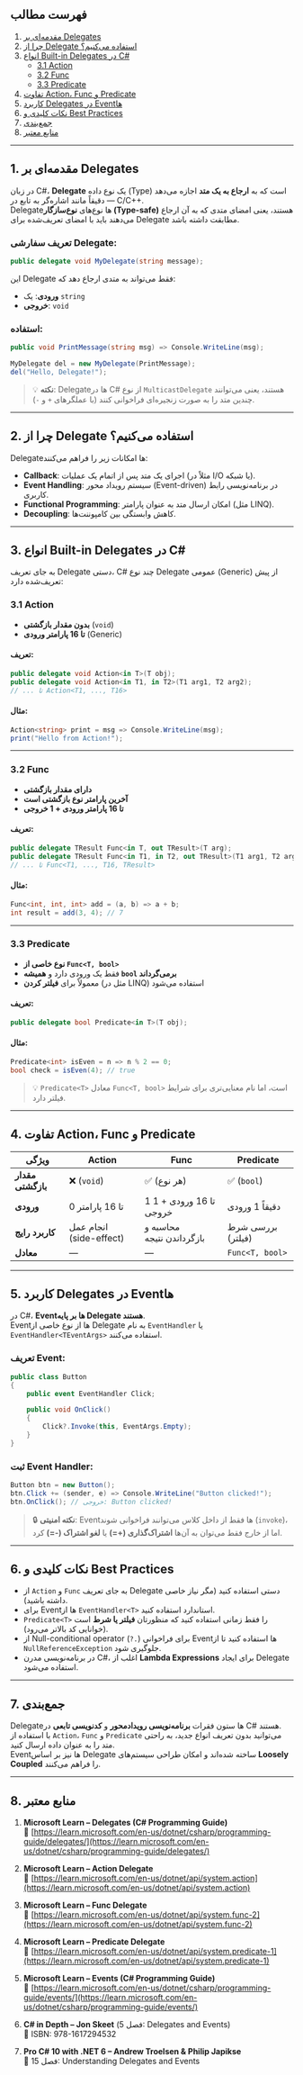 ﻿

## فهرست مطالب

1. [مقدمه‌ای بر Delegates](#1-مقدمه‌ای-بر-delegates)  
2. [چرا از Delegate استفاده می‌کنیم؟](#2-چرا-از-delegate-استفاده-میکنیم)  
3. [انواع Built-in Delegates در C#](#3-انواع-built-in-delegates-در-c)  
   - [3.1 Action](#31-action)  
   - [3.2 Func](#32-func)  
   - [3.3 Predicate](#33-predicate)  
4. [تفاوت Action، Func و Predicate](#4-تفاوت-action-func-و-predicate)  
5. [کاربرد Delegates در Eventها](#5-کاربرد-delegates-در-eventها)  
6. [نکات کلیدی و Best Practices](#6-نکات-کلیدی-و-best-practices)  
7. [جمع‌بندی](#7-جمعبندی)  
8. [منابع معتبر](#8-منابع-معتبر)

---

## 1. مقدمه‌ای بر Delegates

در زبان C#، **Delegate** یک نوع داده (Type) است که به **ارجاع به یک متد** اجازه می‌دهد — دقیقاً مانند اشاره‌گر به تابع در C/C++.  
Delegate‌ها نوع‌های **نوع‌سازگار (Type-safe)** هستند، یعنی امضای متدی که به آن ارجاع می‌دهند باید با امضای تعریف‌شده برای Delegate مطابقت داشته باشد.

### تعریف سفارشی Delegate:

```csharp
public delegate void MyDelegate(string message);
```

این Delegate فقط می‌تواند به متدی ارجاع دهد که:
- **ورودی**: یک `string`
- **خروجی**: `void`

### استفاده:

```csharp
public void PrintMessage(string msg) => Console.WriteLine(msg);

MyDelegate del = new MyDelegate(PrintMessage);
del("Hello, Delegate!");
```

> 💡 **نکته**: Delegate‌ها در C# از نوع `MulticastDelegate` هستند، یعنی می‌توانند چندین متد را به صورت زنجیره‌ای فراخوانی کنند (با عملگرهای `+` و `-`).

---

## 2. چرا از Delegate استفاده می‌کنیم؟

Delegate‌ها امکانات زیر را فراهم می‌کنند:

- **Callback**: اجرای یک متد پس از اتمام یک عملیات (مثلاً در I/O یا شبکه).
- **Event Handling**: سیستم رویداد محور (Event-driven) در برنامه‌نویسی رابط کاربری.
- **Functional Programming**: امکان ارسال متد به عنوان پارامتر (مثل LINQ).
- **Decoupling**: کاهش وابستگی بین کامپوننت‌ها.

---

## 3. انواع Built-in Delegates در C#

به جای تعریف Delegate دستی، C# چند نوع Delegate عمومی (Generic) از پیش تعریف‌شده دارد:

### 3.1 Action

- **بدون مقدار بازگشتی** (`void`)
- **تا 16 پارامتر ورودی** (Generic)

#### تعریف:

```csharp
public delegate void Action<in T>(T obj);
public delegate void Action<in T1, in T2>(T1 arg1, T2 arg2);
// ... تا Action<T1, ..., T16>
```

#### مثال:

```csharp
Action<string> print = msg => Console.WriteLine(msg);
print("Hello from Action!");
```

---

### 3.2 Func

- **دارای مقدار بازگشتی**
- **آخرین پارامتر نوع بازگشتی است**
- **تا 16 پارامتر ورودی + 1 خروجی**

#### تعریف:

```csharp
public delegate TResult Func<in T, out TResult>(T arg);
public delegate TResult Func<in T1, in T2, out TResult>(T1 arg1, T2 arg2);
// ... تا Func<T1, ..., T16, TResult>
```

#### مثال:

```csharp
Func<int, int, int> add = (a, b) => a + b;
int result = add(3, 4); // 7
```

---

### 3.3 Predicate

- **نوع خاصی از `Func<T, bool>`**
- فقط یک ورودی دارد و **همیشه `bool` برمی‌گرداند**
- معمولاً برای **فیلتر کردن** (مثل در LINQ) استفاده می‌شود

#### تعریف:

```csharp
public delegate bool Predicate<in T>(T obj);
```

#### مثال:

```csharp
Predicate<int> isEven = n => n % 2 == 0;
bool check = isEven(4); // true
```

> 💡 `Predicate<T>` معادل `Func<T, bool>` است، اما نام معنایی‌تری برای شرایط فیلتر دارد.

---

## 4. تفاوت Action، Func و Predicate

| ویژگی         | Action               | Func                          | Predicate             |
|----------------|----------------------|-------------------------------|------------------------|
| **مقدار بازگشتی** | ❌ (`void`)          | ✅ (هر نوع)                   | ✅ (`bool`)           |
| **ورودی**       | 0 تا 16 پارامتر      | 1 تا 16 ورودی + 1 خروجی       | دقیقاً 1 ورودی        |
| **کاربرد رایج** | انجام عمل (side-effect) | محاسبه و بازگرداندن نتیجه   | بررسی شرط (فیلتر)     |
| **معادل**       | —                    | —                             | `Func<T, bool>`       |

---

## 5. کاربرد Delegates در Eventها

در C#، **Eventها بر پایه Delegate هستند**.  
Eventها از نوع خاصی از Delegate به نام `EventHandler` یا `EventHandler<TEventArgs>` استفاده می‌کنند.

### تعریف Event:

```csharp
public class Button
{
    public event EventHandler Click;

    public void OnClick()
    {
        Click?.Invoke(this, EventArgs.Empty);
    }
}
```

### ثبت Event Handler:

```csharp
Button btn = new Button();
btn.Click += (sender, e) => Console.WriteLine("Button clicked!");
btn.OnClick(); // خروجی: Button clicked!
```

> 🔒 **نکته امنیتی**: Eventها فقط از داخل کلاس می‌توانند فراخوانی شوند (`invoke`)، اما از خارج فقط می‌توان به آن‌ها **اشتراک‌گذاری (+=)** یا **لغو اشتراک (-=)** کرد.

---

## 6. نکات کلیدی و Best Practices

- از `Action` و `Func` به جای تعریف Delegate دستی استفاده کنید (مگر نیاز خاصی داشته باشید).
- برای Eventها از `EventHandler<T>` استاندارد استفاده کنید.
- `Predicate<T>` را فقط زمانی استفاده کنید که منظورتان **فیلتر یا شرط** است (خوانایی کد بالاتر می‌رود).
- از Null-conditional operator (`?.`) برای فراخوانی Eventها استفاده کنید تا از `NullReferenceException` جلوگیری شود.
- در برنامه‌نویسی مدرن C#، اغلب از **Lambda Expressions** برای ایجاد Delegate استفاده می‌شود.

---

## 7. جمع‌بندی

Delegate‌ها ستون فقرات **برنامه‌نویسی رویدادمحور** و **کدنویسی تابعی** در C# هستند.  
با استفاده از `Action`، `Func` و `Predicate` می‌توانید بدون تعریف انواع جدید، به راحتی متد را به عنوان داده ارسال کنید.  
Eventها نیز بر اساس Delegate ساخته شده‌اند و امکان طراحی سیستم‌های **Loosely Coupled** را فراهم می‌کنند.

---

## 8. منابع معتبر

1. **Microsoft Learn – Delegates (C# Programming Guide)**  
   🔗 [https://learn.microsoft.com/en-us/dotnet/csharp/programming-guide/delegates/](https://learn.microsoft.com/en-us/dotnet/csharp/programming-guide/delegates/)

2. **Microsoft Learn – Action Delegate**  
   🔗 [https://learn.microsoft.com/en-us/dotnet/api/system.action](https://learn.microsoft.com/en-us/dotnet/api/system.action)

3. **Microsoft Learn – Func Delegate**  
   🔗 [https://learn.microsoft.com/en-us/dotnet/api/system.func-2](https://learn.microsoft.com/en-us/dotnet/api/system.func-2)

4. **Microsoft Learn – Predicate Delegate**  
   🔗 [https://learn.microsoft.com/en-us/dotnet/api/system.predicate-1](https://learn.microsoft.com/en-us/dotnet/api/system.predicate-1)

5. **Microsoft Learn – Events (C# Programming Guide)**  
   🔗 [https://learn.microsoft.com/en-us/dotnet/csharp/programming-guide/events/](https://learn.microsoft.com/en-us/dotnet/csharp/programming-guide/events/)

6. **C# in Depth – Jon Skeet** (فصل 5: Delegates and Events)  
   📘 ISBN: 978-1617294532

7. **Pro C# 10 with .NET 6 – Andrew Troelsen & Philip Japikse**  
   📘 فصل 15: Understanding Delegates and Events


